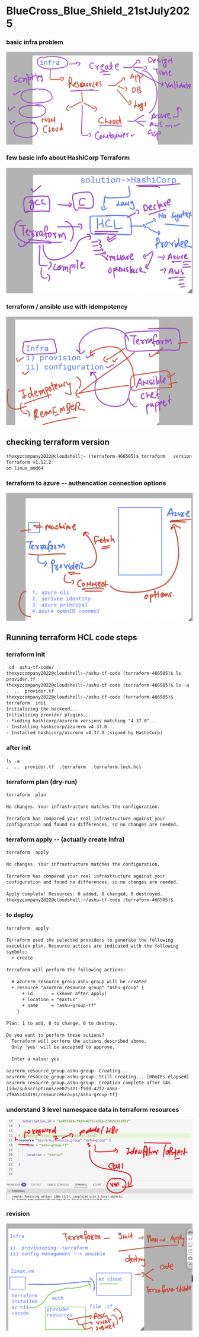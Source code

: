 # BlueCross_Blue_Shield_21stJuly2025

### basic infra problem 

<img src="infra1.png">

### few basic info about HashiCorp Terraform 

<img src="tf1.png">

### terraform / ansible  use with idempotency 

<img src="tf2.png">

## checking terraform version 

```
thexyzcompany2022@cloudshell:~ (terraform-466505)$ terraform   version 
Terraform v1.12.2
on linux_amd64
```


### terraform to azure -- authencation connection options 

<img src="aztf1.png">

## Running terraform HCL code steps 

### terraform init 

```
 cd  ashu-tf-code/
thexyzcompany2022@cloudshell:~/ashu-tf-code (terraform-466505)$ ls
provider.tf
thexyzcompany2022@cloudshell:~/ashu-tf-code (terraform-466505)$ ls -a
.  ..  provider.tf
thexyzcompany2022@cloudshell:~/ashu-tf-code (terraform-466505)$ terraform  init 
Initializing the backend...
Initializing provider plugins...
- Finding hashicorp/azurerm versions matching "4.37.0"...
- Installing hashicorp/azurerm v4.37.0...
- Installed hashicorp/azurerm v4.37.0 (signed by HashiCorp)

```

### after init 

```
ls -a
.  ..  provider.tf  .terraform  .terraform.lock.hcl

```

### terraform plan (dry-run)

```
terraform  plan 

No changes. Your infrastructure matches the configuration.

Terraform has compared your real infrastructure against your configuration and found no differences, so no changes are needed.
```

### terraform apply -- (actually create Infra)

```
terraform  apply 

No changes. Your infrastructure matches the configuration.

Terraform has compared your real infrastructure against your configuration and found no differences, so no changes are needed.

Apply complete! Resources: 0 added, 0 changed, 0 destroyed.
thexyzcompany2022@cloudshell:~/ashu-tf-code (terraform-466505)$ 

```

### to deploy 

```
terraform  apply 

Terraform used the selected providers to generate the following execution plan. Resource actions are indicated with the following symbols:
  + create

Terraform will perform the following actions:

  # azurerm_resource_group.ashu-group will be created
  + resource "azurerm_resource_group" "ashu-group" {
      + id       = (known after apply)
      + location = "eastus"
      + name     = "ashu-group-tf"
    }

Plan: 1 to add, 0 to change, 0 to destroy.

Do you want to perform these actions?
  Terraform will perform the actions described above.
  Only 'yes' will be accepted to approve.

  Enter a value: yes

azurerm_resource_group.ashu-group: Creating...
azurerm_resource_group.ashu-group: Still creating... [00m10s elapsed]
azurerm_resource_group.ashu-group: Creation complete after 14s [id=/subscriptions/ee075321-f9dd-42f2-a56a-2f0a5141d191/resourceGroups/ashu-group-tf]

```
### understand 3 level namespace data in terraform resources 

<img src="tfns1.png">

### revision 

<img src="rev1.png">

